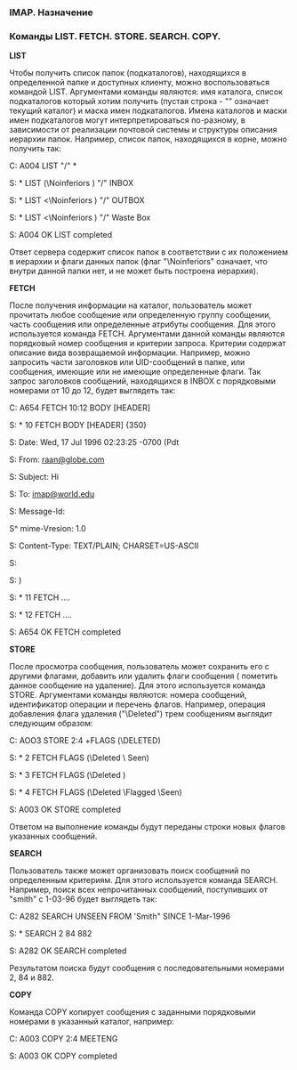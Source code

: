 ### IMAP. Назначение


### Команды LIST. FETCH. STORE. SEARCH. COPY.
**LIST**

Чтобы получить список папок (подкаталогов), находящихся в определенной папке и доступных клиенту, можно воспользоваться командой LIST. Аргументами команды являются: имя каталога, список подкаталогов который хотим получить (пустая строка - "" означает текущий каталог) и маска имен подкаталогов. Имена каталогов и маски имен подкаталогов могут интерпретироваться по-разному, в зависимости от реализации почтовой системы и структуры описания иерархии папок. Например, список папок, находящихся в корне, можно получить так:

С: А004 LIST "/" *

S: * LIST (\Noinferiors ) "/" INBOX

S: * LIST <\Noinferiors ) "/" OUTBOX

S: * LIST <\Noinferiors ) "/" Waste Box

S: A004 OK LIST completed

Ответ сервера содержит список папок в соответствии с их положением в иерархии и флаги данных папок (флаг "\Noinferiors" означает, что внутри данной папки нет, и не может быть построена иерархия).

**FETCH**

После получения информации на каталог, пользователь может прочитать любое сообщение или определенную группу сообщении, часть сообщения или определенные атрибуты сообщения. Для этого используется команда FETCH. Аргументами данной команды являются порядковый номер сообщения и критерии запроса. Критерии содержат описание вида возвращаемой информации. Например, можно запросить части заголовков или UID-сообщений в папке, или сообщения, имеющие или не имеющие определенные флаги. Так запрос заголовков сообщений, находящихся в INBOX с порядковыми номерами от 10 до 12, будет выглядеть так:

С: А654 FETCH 10:12 BODY [HEADER]

S: * 10 FETCH BODY [HEADER] {350}

S: Date: Wed, 17 Jul 1996 02:23:25 -0700 (Pdt

S: From: raan@globe.com

S: Subject: Hi

S: To: imap@world.edu

S: Message-Id:

S^ mime-Vresion: 1.0

S: Content-Type: TEXT/PLAIN; CHARSET=US-ASCII

S:

S: )

S: * 11 FETCH ....

S: * 12 FETCH ....

S: A654 OK FETCH completed

**STORE**

После просмотра сообщения, пользователь может сохранить его с другими флагами, добавить или удалить флаги сообщения ( пометить данное сообщение на удаление). Для этого используется команда STORE. Аргументами команды являются: номера сообщений, идентификатор операции и перечень флагов. Например, операция добавления флага удаления ("\Dеleted") трем сообщениям выглядит следующим образом:

С: АОО3 SТОRЕ 2:4 +FLAGS (\DELETED)

S: * 2 FETCH FLAGS (\Deleted \ Seen)

S: * 3 FETCH FLAGS (\Deleted )

S: * 4 FETCH FLAGS (\Deleted \Flagged \Seen)

S: A003 OK STORE completed

Ответом на выполнение команды будут переданы строки новых флагов указанных сообщений.

**SEARCH**

Пользователь также может организовать поиск сообщений по определенным критериям. Для этого используется команда SEARCH. Например, поиск всех непрочитанных сообщений, поступивших от "smith" с 1-03-96 будет выглядеть так:

C: A282 SEARCH UNSEEN FROM 'Smith" SINCE 1-Mar-1996

S: * SEARCH 2 84 882

S: A282 OK SEARCH completed

Результатом поиска будут сообщения с последовательными номерами 2, 84 и 882.

**COPY**

Команда COPY копирует сообщения с заданными порядковыми номерами в указанный каталог, например:

C: A003 COPY 2:4 MEETENG

S: A003 OK COPY completed